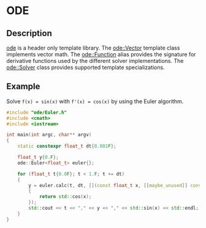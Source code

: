 # ODE

## Description

[ode](ode) is a header only template library.
The [ode::Vector](ode/Vector.h) template class implements vector math.
The [ode::Function](ode/Solver.h) alias provides the signature for derivative functions used by the different solver implementations.
The [ode::Solver](ode/Solver.h) class provides supported template specializations.

## Example

Solve `f(x) = sin(x)` with `f'(x) = cos(x)` by using the Euler algorithm.

```cpp
#include "ode/Euler.h"
#include <cmath>
#include <iostream>

int main(int argc, char** argv)
{
    static constexpr float_t dt{0.001F};

    float_t y{0.F};
    ode::Euler<float_t> euler{};

    for (float_t t{0.0F}; t < 1.F; t += dt)
    {
        y = euler.calc(t, dt, [](const float_t x, [[maybe_unused]] const float_t& y)
        {
            return std::cos(x);
        });
        std::cout << t << "," << y << "," << std::sin(x) << std::endl;
    }
}
```
